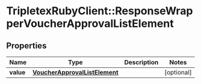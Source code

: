 # TripletexRubyClient::ResponseWrapperVoucherApprovalListElement

## Properties
Name | Type | Description | Notes
------------ | ------------- | ------------- | -------------
**value** | [**VoucherApprovalListElement**](VoucherApprovalListElement.md) |  | [optional] 


